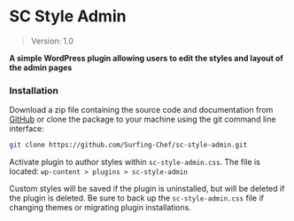 # SC Style Admin #
> Version: 1.0

__A simple WordPress plugin allowing users to edit the styles and layout of the admin pages__

### Installation ###
Download a zip file containing the source code and documentation from [GitHub](https://github.com/Surfing-Chef/sc-style-admin) or clone the package to your machine using the git command line interface:

```bash
git clone https://github.com/Surfing-Chef/sc-style-admin.git
```
Activate plugin to author styles within `sc-style-admin.css`. The file is located: `wp-content > plugins > sc-style-admin`     

Custom styles will be saved if the plugin is uninstalled, but will be deleted if the plugin is deleted.  Be sure to back up the `sc-style-admin.css` file if changing themes or migrating plugin installations.
